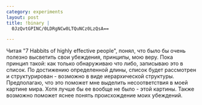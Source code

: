 ```yaml
--- 
category: experiments
layout: post
title: !binary |
  0JzQvtGPINC/0LDRgNCw0LTQuNCz0LzQsA==

---
```

Читая "7 Habbits of highly effective people", понял, что было бы очень полезно высветить свои убеждения, принципы, мою веру. Пока принцип такой: как только обнаруживаю что либо, записываю это в список. По достижению определенной длины, список будет рассмотрен и структурирован - возможно в виде иерархической структуры. Предполагаю, что это поможет мне выделить несоответствия в моей картине мира. Хотя лучше бы ее вообще не было - этой картины. Также возможно поможет яснее понять происхождение моих убеждений.
